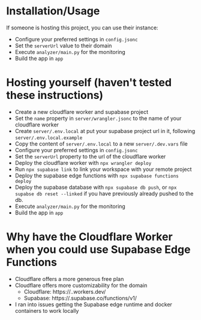 # Installation/Usage
If someone is hosting this project, you can use their instance:
- Configure your preferred settings in `config.jsonc`
- Set the `serverUrl` value to their domain
- Execute `analyzer/main.py` for the monitoring
- Build the app in `app`


# Hosting yourself (haven't tested these instructions)
- Create a new cloudflare worker and supabase project
- Set the `name` property in `server/wrangler.jsonc` to the name of your cloudflare worker
- Create `server/.env.local` at put your supabase project url in it, following `server/.env.local.example`
- Copy the content of `server/.env.local` to a new `server/.dev.vars` file
- Configure your preferred settings in `config.jsonc`
- Set the `serverUrl` property to the url of the cloudflare worker
- Deploy the cloudflare worker with `npx wrangler deploy`
- Run `npx supabase link` to link your workspace with your remote project
- Deploy the supabase edge functions with `npx supabase functions deploy`
- Deploy the supabase database with `npx supabase db push`, or `npx supabse db reset --linked` if you have previously already pushed to the db.
- Execute `analyzer/main.py` for the monitoring
- Build the app in `app`




# Why have the Cloudflare Worker when you could use Supabase Edge Functions
- Cloudflare offers a more generous free plan
- Cloudflare offers more customizability for the domain
    - Cloudflare: https://<custom>.<username>.workers.dev/<custom>
    - Supabase: https://<project-id>.supabase.co/functions/v1/<custom>
- I ran into issues getting the Supabase edge runtime and docker containers to work locally
